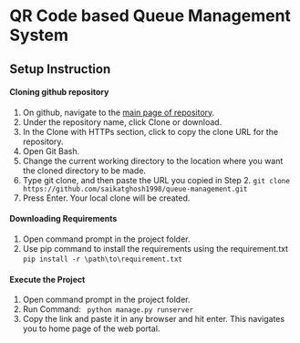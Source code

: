 # QR Code based Queue Management System
<basic introduction>
  
## Setup Instruction
#### Cloning github repository
1. On github, navigate to the [main page of repository](https://github.com/saikatghosh1998/queue-management).
2. Under the repository name, click Clone or download.
3. In the Clone with HTTPs section, click  to copy the clone URL for the repository.
4. Open Git Bash.
5. Change the current working directory to the location where you want the cloned directory to be made.
6. Type git clone, and then paste the URL you copied in Step 2. ``` git clone https://github.com/saikatghosh1998/queue-management.git ```
7. Press Enter. Your local clone will be created.

#### Downloading Requirements
1. Open command prompt in the project folder.
2. Use pip command to install the requirements using the requirement.txt ``` pip install -r \path\to\requirement.txt ```

#### Execute the Project
1. Open command prompt in the project folder.
2. Run Command: ``` python manage.py runserver```
3. Copy the link and paste it in any browser and hit enter. This navigates you to home page of the web portal.
